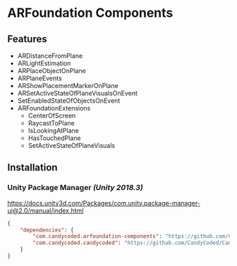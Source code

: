 # ARFoundation Components

## Features

-   ARDistanceFromPlane
-   ARLightEstimation
-   ARPlaceObjectOnPlane
-   ARPlaneEvents
-   ARShowPlacementMarkerOnPlane
-   ARSetActiveStateOfPlaneVisualsOnEvent
-   SetEnabledStateOfObjectsOnEvent
-   ARFoundationExtensions
    -   CenterOfScreen
    -   RaycastToPlane
    -   IsLookingAtPlane
    -   HasTouchedPlane
    -   SetActiveStateOfPlaneVisuals

## Installation

### Unity Package Manager _(Unity 2018.3)_

<https://docs.unity3d.com/Packages/com.unity.package-manager-ui@2.0/manual/index.html>

```json
{
    "dependencies": {
        "com.candycoded.arfoundation-components": "https://github.com/CandyCoded/ARFoundation-Components.git#upm",
        "com.candycoded.candycoded": "https://github.com/CandyCoded/CandyCoded.git#v1.1.0"
    }
}
```
